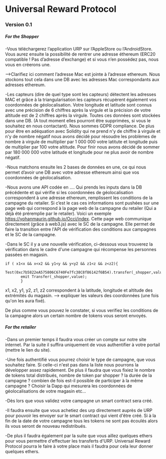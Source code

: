 # Universal Reward Protocol

### Version 0.1

##### For the Shopper

-Vous téléchargerez l’application URP sur l’AppleStore ou l’AndroidStore. Vous aurez ensuite la possibilité de rentrer une adresse éthereum (ERC20 compatible ! Pas d’adresse d’exchange) et si vous n’en possédez pas, nous vous en créerons une.

-->Clarifiez ici comment l’adresse Mac est jointe à l’adresse ethereum.
Nous stockons tout cela dans une DB avec les adresses Mac correspondants aux adresses ethereum.

-Les capteurs (dire de quel type sont les capteurs) détectent les adresses MAC et grâce à la triangularisation les capteurs récupèrent également vos coordonnées de géolocalisation. Votre longitude et latitude sont connus avec une précision de 6 chiffres après la virgule et la précision de votre altitude est de 2 chiffres après la virgule. Toutes ces données sont stockées dans une DB. (A tout moment elles pourront être supprimées, si vous le souhaitez en nous contactant). Nous sommes GDPR compliance. 
De plus pour être en adéquation avec Solidity qui ne prend n'y de chiffre à virgule et n'y de nombre négatif nous avons décidé pour résoudre les problèmes de nombre à virgule de multiplier par 1 000 000 votre latitute et longitude  puis de multiplier par 100 votre altitude. Pour finir nous avons décidé de sommer par 180 000 000 votre latitude et longitude pour ne plus avoir de nombre négatif. 

-Nous matchons ensuite les 2 bases de données en une, ce qui nous permet d’avoir une DB avec votre adresse ethereum ainsi que vos coordonnées de géolocalisation.

-Nous avons une API codée en …. Qui prends les inputs dans la DB précédente et qui vérifie si les coordonnées de géolocalisation correspondent à une adresse ethereum, remplissent les conditions de la campagne du retailer. Si c’est le cas ces informations sont pushées sur une page web qui correspond à la page web de la campagne du retailer (Qui a déjà été préremplie par le retailer). Voici un exemple https://yohanmaurin.github.io/Occi/index. Cette page web communique directement (grâce à web3.js) avec le SC de la campagne. Elle permet de faire la transition entre l'API de vérification des conditions aux campagnes et le SC de la campagne. 

-Dans le SC il y a une nouvelle vérification, ci-dessous vous trouverez la vérification dans le cadre d'une campagne qui récompense les personnes passées en magasin.
```
if ( x1<x && x<x2 && y1<y && y<y2 && z1<z && z<z2){
       Test(0xc7b5822eA575806C6740Fe7fc38C8f86142f6B54).transfer(_shopper,value);
       emit Transfer(_shopper,value);
       }
```
x1, x2, y1, y2, z1, z2 correspondent à la latitude, longitude et altitude des extrémités du magasin. --> expliquer les valeurs des coordonnées (une fois qu'on les aura fixé).

De plus comme vous pouvez le constater, si vous verifiez les conditions de la campagne alors un certain nombre de tokens vous seront envoyés.

##### For the retailer

-Dans un premier temps il faudra vous créer un compte sur notre site internet. Par la suite il suffira uniquement de vous authentifier à votre portail (mettre le lien du site).

-Une fois authentifié vous pourrez choisir le type de campagne, que vous souhaitez faire. Si celle-ci n'est pas dans la liste nous pourrons la développer assez rapidement. De plus il faudra que vous fixiez le nombre de tokens total distribués, nombre de token par shopper ?  la durée de la campagne ? combien de fois est-il possible de participer à la même campagne ? Choisir la Dapp qui mesurera les coordonnées de géolocalisations de votre magasin etc...

-Dès lors que vous validez votre campagne un smart contract sera créé. 

-Il faudra ensuite que vous achetiez des urp directement auprès de URP pour pouvoir les envoyer sur le smart contract qui vient d'être créé. Si à la fin de la date de votre campagne tous les tokens ne sont pas écoulés alors ils vous seront de nouveau redistribués. 

-De plus il faudra également par la suite que vous aillez quelques ethers pour vous permettre d'effectuer les transferts d'URP. Universal Reward Protocol pourra le faire à votre place mais il faudra pour cela leur donner quelques ethers.


